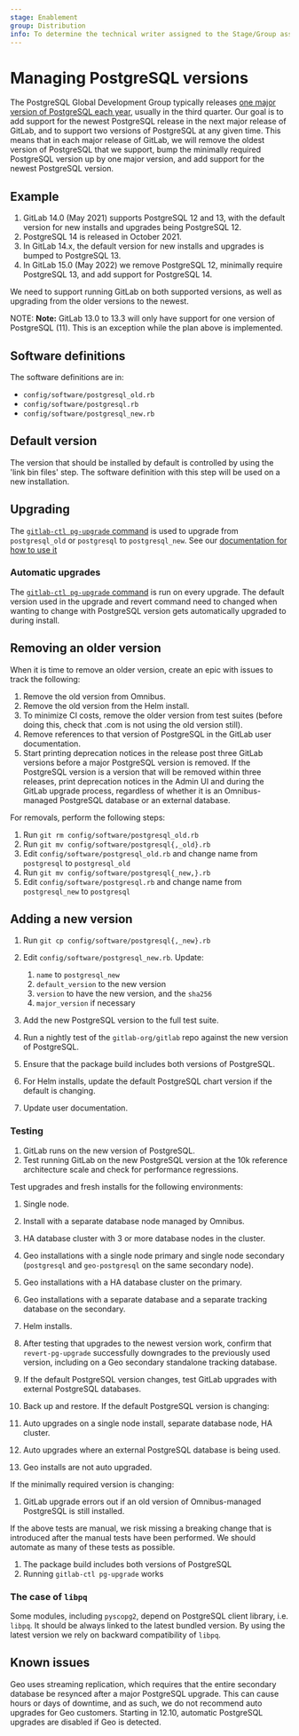 ```yaml
---
stage: Enablement
group: Distribution
info: To determine the technical writer assigned to the Stage/Group associated with this page, see https://about.gitlab.com/handbook/engineering/ux/technical-writing/#designated-technical-writers
---
```


# Managing PostgreSQL versions

The PostgreSQL Global Development Group typically releases [one major version of PostgreSQL each year](https://www.postgresql.org/support/versioning/), usually in the third quarter. Our goal is to add support for the newest PostgreSQL release in the next major release of GitLab, and to support two versions of PostgreSQL at any given time. This means that in each major release of GitLab, we will remove the oldest version of PostgreSQL that we support, bump the minimally required PostgreSQL version up by one major version, and add support for the newest PostgreSQL version.

## Example

1. GitLab 14.0 (May 2021) supports PostgreSQL 12 and 13, with the default version for new installs and upgrades being PostgreSQL 12.
1. PostgreSQL 14 is released in October 2021.
1. In GitLab 14.x, the default version for new installs and upgrades is bumped to PostgreSQL 13.
1. In GitLab 15.0 (May 2022) we remove PostgreSQL 12, minimally require PostgreSQL 13, and add support for PostgreSQL 14.

We need to support running GitLab on both supported versions, as well as upgrading from the older versions to the newest.

NOTE: **Note:**
GitLab 13.0 to 13.3 will only have support for one version of PostgreSQL (11). This is an exception while the plan above is implemented.

## Software definitions

The software definitions are in:

- `config/software/postgresql_old.rb`
- `config/software/postgresql.rb`
- `config/software/postgresql_new.rb`

## Default version

The version that should be installed by default is controlled by using the 'link bin files' step. The software definition with this step will be used on a new installation.

## Upgrading

The [`gitlab-ctl pg-upgrade` command](https://gitlab.com/gitlab-org/omnibus-gitlab/blob/master/files/gitlab-ctl-commands/pg-upgrade.rb) is used to upgrade from `postgresql_old` or `postgresql` to `postgresql_new`. See our [documentation for how to use it](../settings/database.md#upgrade-packaged-postgresql-server)

### Automatic upgrades

The [`gitlab-ctl pg-upgrade` command](https://gitlab.com/gitlab-org/omnibus-gitlab/blob/master/files/gitlab-ctl-commands/pg-upgrade.rb) is run on every upgrade. The default version used in the upgrade and revert command need to changed when wanting to change with PostgreSQL version gets automatically upgraded to during install.

## Removing an older version

When it is time to remove an older version, create an epic with issues to track the following:

1. Remove the old version from Omnibus.
1. Remove the old version from the Helm install.
1. To minimize CI costs, remove the older version from test suites (before doing this, check that .com is not using the old version still).
1. Remove references to that version of PostgreSQL in the GitLab user documentation.
1. Start printing deprecation notices in the release post three GitLab versions before a major PostgreSQL version is removed. If the PostgreSQL version is a version that will be removed within three releases, print deprecation notices in the Admin UI and during the GitLab upgrade process, regardless of whether it is an Omnibus-managed PostgreSQL database or an external database.

For removals, perform the following steps:

1. Run `git rm config/software/postgresql_old.rb`
1. Run `git mv config/software/postgresql{,_old}.rb`
1. Edit `config/software/postgresql_old.rb` and change name from `postgresql` to `postgresql_old`
1. Run `git mv config/software/postgresql{_new,}.rb`
1. Edit `config/software/postgresql.rb` and change name from `postgresql_new` to `postgresql`

## Adding a new version

1. Run `git cp config/software/postgresql{,_new}.rb`
1. Edit `config/software/postgresql_new.rb`. Update:

   1. `name` to `postgresql_new`
   1. `default_version` to the new version
   1. `version` to have the new version, and the `sha256`
   1. `major_version` if necessary

1. Add the new PostgreSQL version to the full test suite.
1. Run a nightly test of the `gitlab-org/gitlab` repo against the new version of PostgreSQL.
1. Ensure that the package build includes both versions of PostgreSQL.
1. For Helm installs, update the default PostgreSQL chart version if the default is changing.
1. Update user documentation.

### Testing

1. GitLab runs on the new version of PostgreSQL.
1. Test running GitLab on the new PostgreSQL version at the 10k reference architecture scale and check for performance regressions.

Test upgrades and fresh installs for the following environments:

1. Single node.
1. Install with a separate database node managed by Omnibus.
1. HA database cluster with 3 or more database nodes in the cluster.
1. Geo installations with a single node primary and single node secondary (`postgresql` and `geo-postgresql` on the same secondary node).
1. Geo installations with a HA database cluster on the primary.
1. Geo installations with a separate database and a separate tracking database on the secondary.
1. Helm installs.
1. After testing that upgrades to the newest version work, confirm that `revert-pg-upgrade` successfully downgrades to the previously used version, including on a Geo secondary standalone tracking database.
1. If the default PostgreSQL version changes, test GitLab upgrades with external PostgreSQL databases.
1. Back up and restore.
If the default PostgreSQL version is changing:

1. Auto upgrades on a single node install, separate database node, HA cluster.
1. Auto upgrades where an external PostgreSQL database is being used.
1. Geo installs are not auto upgraded.

If the minimally required version is changing:

1. GitLab upgrade errors out if an old version of Omnibus-managed PostgreSQL is still installed.

If the above tests are manual, we risk missing a breaking change that is introduced after the manual tests have been performed. We should automate as many of these tests as possible.

1. The package build includes both versions of PostgreSQL
1. Running `gitlab-ctl pg-upgrade` works

### The case of `libpq`

Some modules, including `pyscopg2`, depend on PostgreSQL client library, i.e. `libpq`. It should be always linked to the
latest bundled version. By using the latest version we rely on backward compatibility of `libpq`.

## Known issues

Geo uses streaming replication, which requires that the entire secondary database be resynced after a major PostgreSQL upgrade. This can cause hours or days of downtime, and as such, we do not recommend auto upgrades for Geo customers. Starting in 12.10, automatic PostgreSQL upgrades are disabled if Geo is detected.